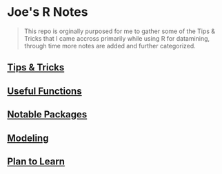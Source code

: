 # Joe's R Notes

>This repo is orginally purposed for me to gather some of the Tips & Tricks that I came accross primarily while using R for datamining, through time more notes are added and further categorized.

## [Tips & Tricks](https://github.com/fjoe88/Joe-s-R-Notes/blob/master/R%20Notes%20-%20Notable%20Packages.md)

## [Useful Functions](https://github.com/fjoe88/Joe-s-R-Notes/blob/master/R%20Notes%20-%20Useful%20Functions.md)

## [Notable Packages](https://github.com/fjoe88/Joe-s-R-Notes/blob/master/R%20Notes%20-%20Notable%20Packages.md)

## [Modeling](https://github.com/fjoe88/Joe-s-R-Notes/blob/master/R%20Notes%20-%20Modeling.md)

## [Plan to Learn](https://github.com/fjoe88/Joe-s-R-Notes/blob/master/R%20Notes%20-%20Plan%20to%20learn.md)
